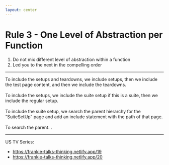 ```yaml
---
layout: center
---
```


# Rule 3 - One Level of Abstraction per Function
1. Do not mix different level of abstraction within a function
2. Led you to the next in the compelling order

<!--
1. 第一点不要混合多层级在一个方法中，我们在刚才的例子中已经一起介绍了。
2. 如果每个方法都能保证它只是完成子节点，子层级的工作，那从纵向上看，所有的方法就可以自然而然地实现一个自顶向下地阅读顺序，也是由浅入深地一种阅读顺序。
-->
---

To include the setups and teardowns, we include setups, then we include the test page content, and then we include the teardowns.
<br>
<br>
To include the setups, we include the suite setup if this is a suite, then we include the
regular setup.
<br>
<br>
To include the suite setup, we search the parent hierarchy for the “SuiteSetUp” page
and add an include statement with the path of that page.
<br>
<br>
To search the parent. . 

<!--

在方法实现了自顶向下的这种阅读顺序后，对应读者是非常友好的，读代码就像是在读一个小故事。当我们阅读这些代码时，甚至时不假思索的就可以理解这些代码的意图及所在做的事情。

而回过头，看书中最开始的一版代码，这个过程首先是我们自己绞尽脑汁的先去理解代码所表达的一样，最后通过我们的自己的加工整理后，才能的出来这段描述.

-->

---

US TV Series: 
- https://frankie-talks-thinking.netlify.app/19
- https://frankie-talks-thinking.netlify.app/20

<!--

那这个自定向下的阅读顺序，也和我之前分享的结构化思考里的纵向思考是一样的， 这个过程就好比是一个看美剧的过程。

-->
